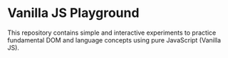 # Vanilla JS Playground

This repository contains simple and interactive experiments to practice fundamental DOM and language concepts using pure JavaScript (Vanilla JS).